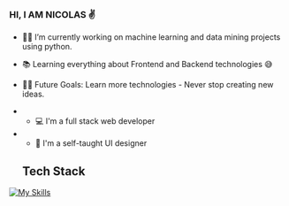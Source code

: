 ### HI, I AM NICOLAS ✌


- 👨‍💻 I’m currently working on machine learning and data mining projects using python.
- 📚 Learning everything about Frontend and Backend technologies 😅
- 💪🏼 Future Goals: Learn more technologies - Never stop creating new ideas.
- * 💻 I'm a full stack web developer
- * 🎨 I'm a self-taught UI designer
 
  ## Tech Stack
[![My Skills](https://skillicons.dev/icons?i=js,html,css,wasm)](https://skillicons.dev)

